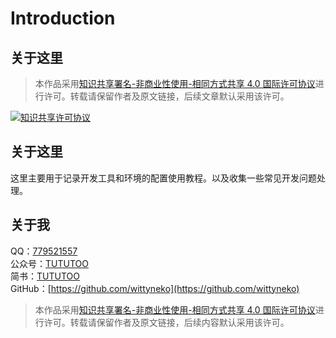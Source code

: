 # Introduction

## 关于这里

> 本作品采用[知识共享署名-非商业性使用-相同方式共享 4.0 国际许可协议](http://creativecommons.org/licenses/by-nc-sa/4.0/)进行许可。转载请保留作者及原文链接，后续文章默认采用该许可。

[![&#x77E5;&#x8BC6;&#x5171;&#x4EAB;&#x8BB8;&#x53EF;&#x534F;&#x8BAE;](https://i.creativecommons.org/l/by-nc-sa/4.0/88x31.png)](http://creativecommons.org/licenses/by-nc-sa/4.0/)

## 关于这里

这里主要用于记录开发工具和环境的配置使用教程。以及收集一些常见开发问题处理。

## 关于我

QQ：[779521557](tencent://message/?Menu=yes&uin=779521557&Service=300&sigT=t)  
公众号：[TUTUTOO](https://mp.weixin.qq.com/mp/profile_ext?action=home&__biz=MzU4NDIyNTExNw==&scene=124#wechat_redirect)  
简书：[TUTUTOO](https://www.jianshu.com/u/4025214b6abd)  
GitHub：[https://github.com/wittyneko](https://github.com/wittyneko)

> 本作品采用[知识共享署名-非商业性使用-相同方式共享 4.0 国际许可协议](http://creativecommons.org/licenses/by-nc-sa/4.0/)进行许可。转载请保留作者及原文链接，后续内容默认采用该许可。

